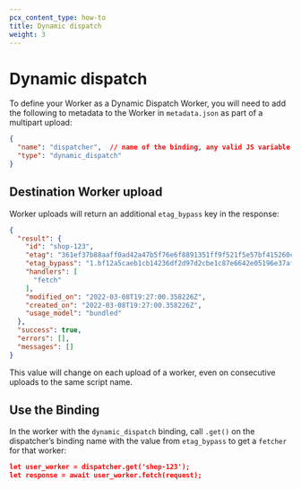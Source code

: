 ```yaml
---
pcx_content_type: how-to
title: Dynamic dispatch
weight: 3
---
```


# Dynamic dispatch

To define your Worker as a Dynamic Dispatch Worker, you will need to add the following to metadata to the Worker in `metadata.json` as part of a multipart upload:

```json
{
  "name": "dispatcher",  // name of the binding, any valid JS variable name
  "type": "dynamic_dispatch"
}
```

## Destination Worker upload

Worker uploads will return an additional `etag_bypass` key in the response:

```json
{
  "result": {
    "id": "shop-123",
    "etag": "361ef37b88aaff0ad42a47b5f76e6f8891351ff9f521f5e57bf415260ce6b494.",
    "etag_bypass": "1.bf12a5caeb1cb14236df2d97d2cbe1c87e6642e05196e37af19462d0752d32c6.",
    "handlers": [
      "fetch"
    ],
    "modified_on": "2022-03-08T19:27:00.358226Z",
    "created_on": "2022-03-08T19:27:00.358226Z",
    "usage_model": "bundled"
  },
  "success": true,
  "errors": [],
  "messages": []
}
```

This value will change on each upload of a worker, even on consecutive uploads to the same script name.

## Use the Binding

In the worker with the `dynamic_dispatch` binding, call `.get()` on the dispatcher’s binding name with the value from `etag_bypass` to get a `fetcher` for that worker:

```json
let user_worker = dispatcher.get('shop-123');
let response = await user_worker.fetch(request);
```